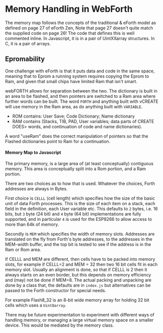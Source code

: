 # Memory Handling in WebForth
The memory map follows the concepts of the traditional & eForth model as defined on page 27 of eForth Zen,
Note that page 27 doesn't quite match the supplied code on page 26!
The code that defines this is well commented inline.
In Javascript, it is in a pair of UintXXarray structures. In C, it is a pair of arrays.

## Epromability
One challenge with eForth is that it puts data and code in the same space,
meaning that to Eprom a running system requires copying the Eprom to Ram,
and given that small chips have limited Ram that isn't smart.

webFORTH allows for separation between the two. The dictionary is built in an area to be flashed,
and then pointers are switched to a Ram area where further words can be built. The word `FORTH` and
anything built with vCREATE will use memory in the Ram area, as do anything built with `VARIABLE`.

* ROM contains: User Save; Code Dictionary; Name dictionary
* RAM contains (Stacks, TIB, PAD, User variables; data parts of CREATE DOES> words, and continuation of code and name dictionaries).

A word "useRam" does the correct manipulation of pointers
so that the Flashed dictionaries point to Ram for a continuation.

#### Memory Map to Javascript
The primary memory, is a large area of (at least conceptually) contiguous memory.
This area is conceptually split into a Rom portion, and a Ram portion.

There are two choices as to how that is used.
Whatever the choices, Forth addresses are always in Bytes.

First choice is `CELLL` (cell length) which specifies how the size of the basic unit of data Forth processes.
This is the size of each item on a stack, each field in the definition, each User variable etc.
This defaults to `2` bytes, i.e. 16 bits, but `3` byte (24 bit) and `4` byte (64 bit) implementations
are fully supported, and in particular `4` is used for the ESP8266 to allow access to more than 64k of memory.

Secondly is `MEM` which specifies the width of memory slots.
Addresses are translated on the fly from Forth's byte addresses, to the addresses in the MEM-width buffer,
and the top bit is tested to see if the address is in the Ram or Rom area.

If CELLL and MEM are different, then cells have to be packed into memory slots,
for example if CELLL=2 and MEM = 32 then two 16 bit cells fit in each memory slot.
Usually an alignment is done, so that if CELLL is 2 then it always starts on an even border,
but this depends on memory efficiency and (may) not be done if MEM=8.
The actual packing and unpacking are done by a class that, the defaults are in `index.js`
but alternatives can be passed to the Forth constructor for special needs.

For example Flash8_32 is an 8-bit wide memory array for holding 32 bit cells which uses a `Uint8array`.

There may be future experimentation to experiment with different ways of handling memory,
or managing a large virtual memory space on a smaller device.
This would be mediated by the memory class.
